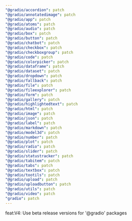 ```yaml
---
"@gradio/accordion": patch
"@gradio/annotatedimage": patch
"@gradio/app": patch
"@gradio/atoms": patch
"@gradio/audio": patch
"@gradio/box": patch
"@gradio/button": patch
"@gradio/chatbot": patch
"@gradio/checkbox": patch
"@gradio/checkboxgroup": patch
"@gradio/code": patch
"@gradio/colorpicker": patch
"@gradio/dataframe": patch
"@gradio/dataset": patch
"@gradio/dropdown": patch
"@gradio/fallback": patch
"@gradio/file": patch
"@gradio/fileexplorer": patch
"@gradio/form": patch
"@gradio/gallery": patch
"@gradio/highlightedtext": patch
"@gradio/html": patch
"@gradio/image": patch
"@gradio/json": patch
"@gradio/label": patch
"@gradio/markdown": patch
"@gradio/model3d": patch
"@gradio/number": patch
"@gradio/plot": patch
"@gradio/radio": patch
"@gradio/slider": patch
"@gradio/statustracker": patch
"@gradio/tabitem": patch
"@gradio/tabs": patch
"@gradio/textbox": patch
"@gradio/tootils": patch
"@gradio/upload": patch
"@gradio/uploadbutton": patch
"@gradio/utils": patch
"@gradio/video": patch
"gradio": patch
---
```


feat:V4: Use beta release versions for '@gradio' packages
